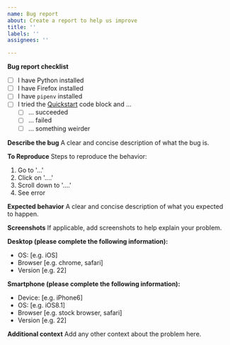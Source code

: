 ```yaml
---
name: Bug report
about: Create a report to help us improve
title: ''
labels: ''
assignees: ''

---
```


**Bug report checklist**
- [ ] I have Python installed
- [ ] I have Firefox installed
- [ ] I have `pipenv` installed
- [ ] I tried the [Quickstart](https://github.com/hiAndrewQuinn/LeetCode-Anki#quickstart) code block and ...
  - [ ] ... succeeded
  - [ ] ... failed
  - [ ] ... something weirder

**Describe the bug**
A clear and concise description of what the bug is.

**To Reproduce**
Steps to reproduce the behavior:
1. Go to '...'
2. Click on '....'
3. Scroll down to '....'
4. See error

**Expected behavior**
A clear and concise description of what you expected to happen.

**Screenshots**
If applicable, add screenshots to help explain your problem.

**Desktop (please complete the following information):**
 - OS: [e.g. iOS]
 - Browser [e.g. chrome, safari]
 - Version [e.g. 22]

**Smartphone (please complete the following information):**
 - Device: [e.g. iPhone6]
 - OS: [e.g. iOS8.1]
 - Browser [e.g. stock browser, safari]
 - Version [e.g. 22]

**Additional context**
Add any other context about the problem here.
